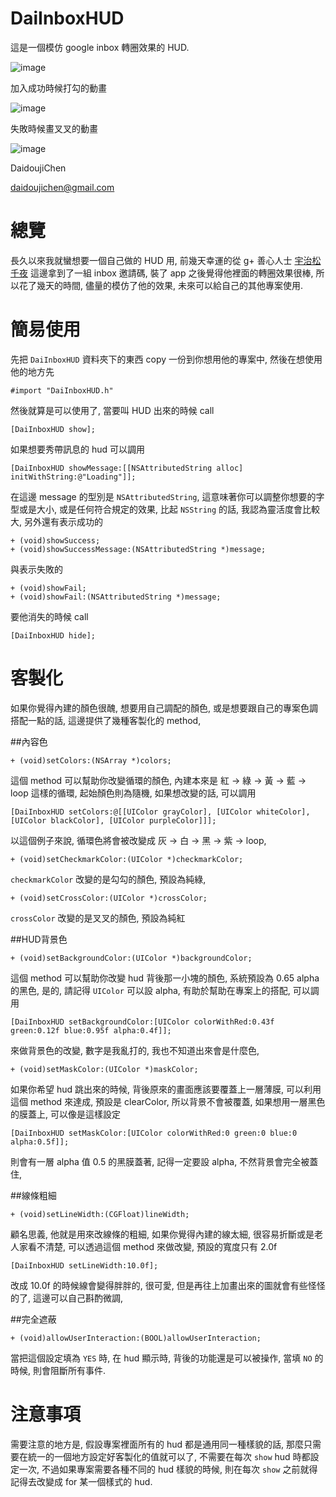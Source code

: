 DaiInboxHUD
===========

這是一個模仿 google inbox 轉圈效果的 HUD.

![image](https://s3-ap-northeast-1.amazonaws.com/daidoujiminecraft/Daidouji/DaiInboxHUD_20141106.gif)

加入成功時候打勾的動畫

![image](https://s3-ap-northeast-1.amazonaws.com/daidoujiminecraft/Daidouji/DaiInboxHUDSuccess.gif)

失敗時候畫叉叉的動畫

![image](https://s3-ap-northeast-1.amazonaws.com/daidoujiminecraft/Daidouji/DaiInboxHUDFail.gif)

DaidoujiChen

daidoujichen@gmail.com

總覽
===========
長久以來我就蠻想要一個自己做的 HUD 用, 前幾天幸運的從 g+ 善心人士 [宇治松千夜](https://plus.google.com/u/0/+%E6%88%B4%E6%B5%B7%E5%88%9A%E4%B8%AD%E5%9B%BD/auto) 這邊拿到了一組 inbox 邀請碼, 裝了 app 之後覺得他裡面的轉圈效果很棒, 所以花了幾天的時間, 儘量的模仿了他的效果, 未來可以給自己的其他專案使用.

簡易使用
===========
先把 `DaiInboxHUD` 資料夾下的東西 copy 一份到你想用他的專案中, 然後在想使用他的地方先

`````
#import "DaiInboxHUD.h"
`````
	
然後就算是可以使用了, 當要叫 HUD 出來的時候 call

`````
[DaiInboxHUD show];
`````
	
如果想要秀帶訊息的 hud 可以調用

`````
[DaiInboxHUD showMessage:[[NSAttributedString alloc] initWithString:@"Loading"]];
`````
	
在這邊 message 的型別是 `NSAttributedString`, 這意味著你可以調整你想要的字型或是大小, 或是任何符合規定的效果, 比起 `NSString` 的話, 我認為靈活度會比較大, 另外還有表示成功的

`````
+ (void)showSuccess;
+ (void)showSuccessMessage:(NSAttributedString *)message;
`````

與表示失敗的

`````
+ (void)showFail;
+ (void)showFail:(NSAttributedString *)message;
`````
	
要他消失的時候 call

`````
[DaiInboxHUD hide];
`````

客製化
===========
如果你覺得內建的顏色很醜, 想要用自己調配的顏色, 或是想要跟自己的專案色調搭配一點的話, 這邊提供了幾種客製化的 method,

##內容色

`````
+ (void)setColors:(NSArray *)colors;
`````

這個 method 可以幫助你改變循環的顏色, 內建本來是 紅 -> 綠 -> 黃 -> 藍 -> loop 這樣的循環, 起始顏色則為隨機, 如果想改變的話, 可以調用

`````
[DaiInboxHUD setColors:@[[UIColor grayColor], [UIColor whiteColor], [UIColor blackColor], [UIColor purpleColor]]];
`````
	
以這個例子來說, 循環色將會被改變成 灰 -> 白 -> 黑 -> 紫 -> loop,

`````
+ (void)setCheckmarkColor:(UIColor *)checkmarkColor;
`````

`checkmarkColor` 改變的是勾勾的顏色, 預設為純綠,

`````
+ (void)setCrossColor:(UIColor *)crossColor;
`````

`crossColor` 改變的是叉叉的顏色, 預設為純紅

##HUD背景色

`````
+ (void)setBackgroundColor:(UIColor *)backgroundColor;
`````

這個 method 可以幫助你改變 hud 背後那一小塊的顏色, 系統預設為 0.65 alpha 的黑色, 是的, 請記得 `UIColor` 可以設 alpha, 有助於幫助在專案上的搭配, 可以調用

`````
[DaiInboxHUD setBackgroundColor:[UIColor colorWithRed:0.43f green:0.12f blue:0.95f alpha:0.4f]];
`````
	
來做背景色的改變, 數字是我亂打的, 我也不知道出來會是什麼色,

`````
+ (void)setMaskColor:(UIColor *)maskColor;
`````

如果你希望 hud 跳出來的時候, 背後原來的畫面應該要覆蓋上一層薄膜, 可以利用這個 method 來達成, 預設是 clearColor, 所以背景不會被覆蓋, 如果想用一層黑色的膜蓋上, 可以像是這樣設定

`````
[DaiInboxHUD setMaskColor:[UIColor colorWithRed:0 green:0 blue:0 alpha:0.5f]];
`````
	
則會有一層 alpha 值 0.5 的黑膜蓋著, 記得一定要設 alpha, 不然背景會完全被蓋住,

##線條粗細

`````
+ (void)setLineWidth:(CGFloat)lineWidth;
`````

顧名思義, 他就是用來改線條的粗細, 如果你覺得內建的線太細, 很容易折斷或是老人家看不清楚, 可以透過這個 method 來做改變, 預設的寬度只有 2.0f

`````
[DaiInboxHUD setLineWidth:10.0f];
`````
	
改成 10.0f 的時候線會變得胖胖的, 很可愛, 但是再往上加畫出來的圖就會有些怪怪的了, 這邊可以自己斟酌微調,

##完全遮蔽

`````
+ (void)allowUserInteraction:(BOOL)allowUserInteraction;
`````

當把這個設定填為 `YES` 時, 在 hud 顯示時, 背後的功能還是可以被操作, 當填 `NO` 的時候, 則會阻斷所有事件.

注意事項
===========
	
需要注意的地方是, 假設專案裡面所有的 hud 都是通用同一種樣貌的話, 那麼只需要在統一的一個地方設定好客製化的值就可以了, 不需要在每次 `show` hud 時都設定一次, 不過如果專案需要各種不同的 hud 樣貌的時候, 則在每次 `show` 之前就得記得去改變成 for 某一個樣式的 hud.